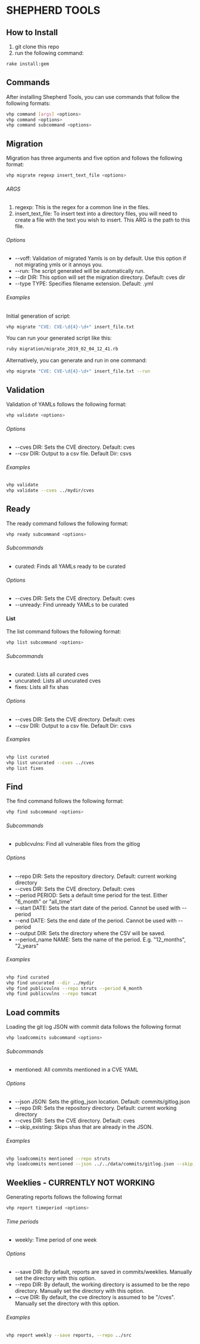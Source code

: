 # SHEPHERD TOOLS

## How to Install
1. git clone this repo
2. run the following command:

```sh
rake install:gem
```

## Commands
After installing Shepherd Tools, you can use commands that follow the following formats:
```sh
vhp command [args] <options>
vhp command <options>
vhp command subcommand <options>
```
## Migration
Migration has three arguments and five option and follows the following format:
```sh
vhp migrate regexp insert_text_file <options>
```

###### ARGS
1. regexp: This is the regex for a common line in the files.
2. insert_text_file: To insert text into a directory files, you will need to create a file with the text you wish to insert. This ARG is the path to this file.

###### Options
* \-\-voff: Validation of migrated Yamls is on by default. Use this option if not migrating ymls or it annoys you.
* \-\-run: The script generated will be automatically run.
* \-\-dir DIR:  This option will set the migration directory. Default: cves dir
* \-\-type TYPE:  Specifies filename extension. Default: .yml

###### Examples
Initial generation of script:
```sh
vhp migrate "CVE: CVE-\d{4}-\d+" insert_file.txt
```
You can run your generated script like this:
```sh
ruby migration/migrate_2019_02_04_12_41.rb
```
Alternatively, you can generate and run in one command:
```sh
vhp migrate "CVE: CVE-\d{4}-\d+" insert_file.txt --run
```


## Validation
Validation of YAMLs follows the following format:
```sh
vhp validate <options>
```

###### Options
* \-\-cves DIR: Sets the CVE directory. Default: cves
* \-\-csv DIR: Output to a csv file. Default Dir: csvs

###### Examples
```sh
vhp validate
vhp validate --cves ../mydir/cves
```


## Ready
The ready command follows the following format:
```sh
vhp ready subcommand <options>
```

###### Subcommands
* curated: Finds all YAMLs ready to be curated

###### Options
* \-\-cves DIR: Sets the CVE directory. Default: cves
* \-\-unready: Find unready YAMLs to be curated

#### List
The list command follows the following format:
```sh
vhp list subcommand <options>
```

###### Subcommands
* curated: Lists all curated cves
* uncurated: Lists all uncurated cves
* fixes: Lists all fix shas

###### Options
* \-\-cves DIR: Sets the CVE directory. Default: cves
* \-\-csv DIR: Output to a csv file. Default Dir: csvs

###### Examples
```sh
vhp list curated
vhp list uncurated --cves ../cves
vhp list fixes
```


## Find
The find command follows the following format:
```sh
vhp find subcommand <options>
```

###### Subcommands
* publicvulns: Find all vulnerable files from the gitlog

###### Options
* \-\-repo DIR: Sets the repository directory. Default: current working directory
* \-\-cves DIR: Sets the CVE directory. Default: cves
* \-\-period PERIOD: Sets a default time period for the test. Either "6_month" or "all_time"
* \-\-start DATE: Sets the start date of the period. Cannot be used with \-\-period
* \-\-end DATE: Sets the end date of the period. Cannot be used with \-\-period
* \-\-output DIR: Sets the directory where the CSV will be saved.
* \-\-period_name NAME: Sets the name of the period. E.g. "12_months", "2_years"

###### Examples
```sh
vhp find curated
vhp find uncurated --dir ../mydir
vhp find publicvulns --repo struts --period 6_month
vhp find publicvulns --repo tomcat
```


## Load commits
Loading the git log JSON with commit data follows the following format
```sh
vhp loadcommits subcommand <options>
```

###### Subcommands
* mentioned: All commits mentioned in a CVE YAML
###### Options
* --json JSON: Sets the gitlog_json location. Default: commits/gitlog.json
* --repo DIR: Sets the repository directory. Default: current working directory
* --cves DIR: Sets the CVE directory. Default: cves
* --skip_existing: Skips shas that are already in the JSON.

###### Examples
```sh
vhp loadcommits mentioned --repo struts
vhp loadcommits mentioned --json ../../data/commits/gitlog.json --skip_existing
```


## Weeklies - CURRENTLY NOT WORKING
Generating reports follows the following format
```sh
vhp report timeperiod <options>
```

###### Time periods
* weekly: Time period of one week

###### Options
* \-\-save DIR: By default, reports are saved in commits/weeklies. Manually set the directory with this option.
* \-\-repo DIR: By default, the working directory is assumed to be the repo directory. Manually set the directory with this option.
* \-\-cve DIR: By default, the cve directory is assumed to be "/cves". Manually set the directory with this option.

###### Examples
```sh
vhp report weekly --save reports, --repo ../src
```
